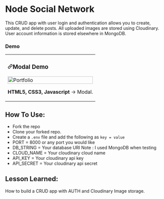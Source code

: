 # Node Social Network
This CRUD app with user login and authentication allows you to create, update, and delete posts. All uploaded images are stored using Cloudinary. User account information is stored elsewhere in MongoDB.

### Demo
<article>
      <div>
  <div>
<table>
  <tbody><tr>
    <td width="100%" valign="top">
      <h3><a id="user-content-portfolio" class="anchor" aria-hidden="true" href="#portfolio"><svg class="octicon octicon-link" viewBox="0 0 16 16" version="1.1" width="16" height="16" aria-hidden="true"><path fill-rule="evenodd" d="M7.775 3.275a.75.75 0 001.06 1.06l1.25-1.25a2 2 0 112.83 2.83l-2.5 2.5a2 2 0 01-2.83 0 .75.75 0 00-1.06 1.06 3.5 3.5 0 004.95 0l2.5-2.5a3.5 3.5 0 00-4.95-4.95l-1.25 1.25zm-4.69 9.64a2 2 0 010-2.83l2.5-2.5a2 2 0 012.83 0 .75.75 0 001.06-1.06 3.5 3.5 0 00-4.95 0l-2.5 2.5a3.5 3.5 0 004.95 4.95l1.25-1.25a.75.75 0 00-1.06-1.06l-1.25 1.25a2 2 0 01-2.83 0z"></path></svg></a>Modal Demo</h3>
            <img src="/image/ezgif.com-gif-maker.gif" width="100%" alt="Portfolio" style="max-width:100%;">
        <p><strong>HTML5, CSS3, Javascript</strong> -> Modal.</p>
    </td>
  </tr>
</tbody></table>
</article>

## How To Use:
  - Fork the repo
  - Clone your forked repo.
  - Create a `.env` file and add the following as `key = value`
  - PORT = 8000 or any port you would like
  - DB_STRING = Your database URI Note : I used MongoDB when testing
  - CLOUD_NAME = Your cloudinary cloud name
  - API_KEY = Your cloudinary api key
  - API_SECRET = Your cloudinary api secret

## Lesson Learned:

How to build a CRUD app with AUTH and Cloudinary Image storage.